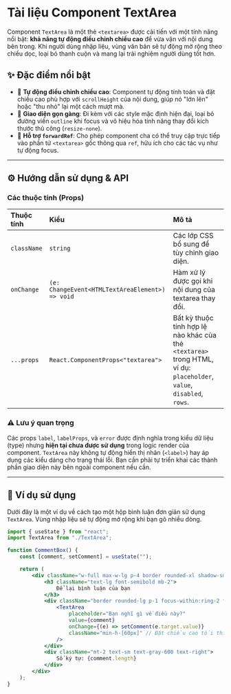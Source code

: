 # Tài liệu Component TextArea

Component `TextArea` là một thẻ `<textarea>` được cải tiến với một tính năng nổi bật: **khả năng tự động điều chỉnh chiều cao** để vừa vặn với nội dung bên trong. Khi người dùng nhập liệu, vùng văn bản sẽ tự động mở rộng theo chiều dọc, loại bỏ thanh cuộn và mang lại trải nghiệm người dùng tốt hơn.

## ✨ Đặc điểm nổi bật

- 📏 **Tự động điều chỉnh chiều cao**: Component tự động tính toán và đặt chiều cao phù hợp với `scrollHeight` của nội dung, giúp nó "lớn lên" hoặc "thu nhỏ" lại một cách mượt mà.
- 🎨 **Giao diện gọn gàng**: Đi kèm với các style mặc định hiện đại, loại bỏ đường viền `outline` khi focus và vô hiệu hóa tính năng thay đổi kích thước thủ công (`resize-none`).
- 🔗 **Hỗ trợ `forwardRef`**: Cho phép component cha có thể truy cập trực tiếp vào phần tử `<textarea>` gốc thông qua `ref`, hữu ích cho các tác vụ như tự động focus.

---

## ⚙️ Hướng dẫn sử dụng & API

### Các thuộc tính (Props)

| Thuộc tính  | Kiểu                                            | Mô tả                                                                                                                 |
| :---------- | :---------------------------------------------- | :-------------------------------------------------------------------------------------------------------------------- |
| `className` | `string`                                        | Các lớp CSS bổ sung để tùy chỉnh giao diện.                                                                           |
| `onChange`  | `(e: ChangeEvent<HTMLTextAreaElement>) => void` | Hàm xử lý được gọi khi nội dung của textarea thay đổi.                                                                |
| `...props`  | `React.ComponentProps<"textarea">`              | Bất kỳ thuộc tính hợp lệ nào khác của thẻ `<textarea>` trong HTML, ví dụ: `placeholder`, `value`, `disabled`, `rows`. |

### ⚠️ Lưu ý quan trọng

Các props `label`, `labelProps`, và `error` được định nghĩa trong kiểu dữ liệu (type) nhưng **hiện tại chưa được sử dụng** trong logic render của component. `TextArea` này không tự động hiển thị nhãn (`<label>`) hay áp dụng các kiểu dáng cho trạng thái lỗi. Bạn cần phải tự triển khai các thành phần giao diện này bên ngoài component nếu cần.

---

## 🚀 Ví dụ sử dụng

Dưới đây là một ví dụ về cách tạo một hộp bình luận đơn giản sử dụng `TextArea`. Vùng nhập liệu sẽ tự động mở rộng khi bạn gõ nhiều dòng.

```jsx
import { useState } from "react";
import TextArea from "./TextArea";

function CommentBox() {
    const [comment, setComment] = useState("");

    return (
        <div className="w-full max-w-lg p-4 border rounded-xl shadow-sm">
            <h3 className="text-lg font-semibold mb-2">
                Để lại bình luận của bạn
            </h3>
            <div className="border rounded-lg p-1 focus-within:ring-2 focus-within:ring-blue-500">
                <TextArea
                    placeholder="Bạn nghĩ gì về điều này?"
                    value={comment}
                    onChange={(e) => setComment(e.target.value)}
                    className="min-h-[60px]" // Đặt chiều cao tối thiểu ban đầu
                />
            </div>
            <div className="mt-2 text-sm text-gray-600 text-right">
                Số ký tự: {comment.length}
            </div>
        </div>
    );
}
```

